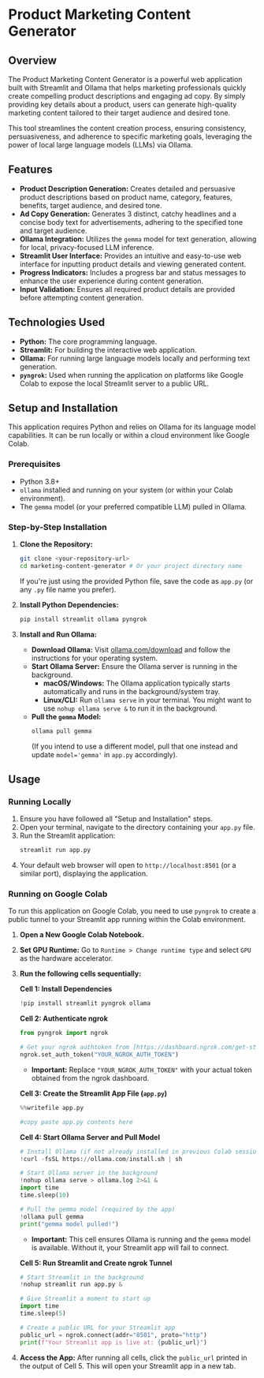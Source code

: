 # Product Marketing Content Generator

## Overview

The Product Marketing Content Generator is a powerful web application built with Streamlit and Ollama that helps marketing professionals quickly create compelling product descriptions and engaging ad copy. By simply providing key details about a product, users can generate high-quality marketing content tailored to their target audience and desired tone.

This tool streamlines the content creation process, ensuring consistency, persuasiveness, and adherence to specific marketing goals, leveraging the power of local large language models (LLMs) via Ollama.

## Features

* **Product Description Generation:** Creates detailed and persuasive product descriptions based on product name, category, features, benefits, target audience, and desired tone.
* **Ad Copy Generation:** Generates 3 distinct, catchy headlines and a concise body text for advertisements, adhering to the specified tone and target audience.
* **Ollama Integration:** Utilizes the `gemma` model for text generation, allowing for local, privacy-focused LLM inference.
* **Streamlit User Interface:** Provides an intuitive and easy-to-use web interface for inputting product details and viewing generated content.
* **Progress Indicators:** Includes a progress bar and status messages to enhance the user experience during content generation.
* **Input Validation:** Ensures all required product details are provided before attempting content generation.

## Technologies Used

* **Python:** The core programming language.
* **Streamlit:** For building the interactive web application.
* **Ollama:** For running large language models locally and performing text generation.
* **`pyngrok`:** Used when running the application on platforms like Google Colab to expose the local Streamlit server to a public URL.

## Setup and Installation

This application requires Python and relies on Ollama for its language model capabilities. It can be run locally or within a cloud environment like Google Colab.

### Prerequisites

* Python 3.8+
* `ollama` installed and running on your system (or within your Colab environment).
* The `gemma` model (or your preferred compatible LLM) pulled in Ollama.

### Step-by-Step Installation

1.  **Clone the Repository:**
    ```bash
    git clone <your-repository-url>
    cd marketing-content-generator # Or your project directory name
    ```
    If you're just using the provided Python file, save the code as `app.py` (or any `.py` file name you prefer).


2.  **Install Python Dependencies:**
    ```bash
    pip install streamlit ollama pyngrok
    ```

3.  **Install and Run Ollama:**
    * **Download Ollama:** Visit [ollama.com/download](https://ollama.com/download) and follow the instructions for your operating system.
    * **Start Ollama Server:** Ensure the Ollama server is running in the background.
        * **macOS/Windows:** The Ollama application typically starts automatically and runs in the background/system tray.
        * **Linux/CLI:** Run `ollama serve` in your terminal. You might want to use `nohup ollama serve &` to run it in the background.
    * **Pull the `gemma` Model:**
        ```bash
        ollama pull gemma
        ```
        (If you intend to use a different model, pull that one instead and update `model='gemma'` in `app.py` accordingly).

## Usage

### Running Locally

1.  Ensure you have followed all "Setup and Installation" steps.
2.  Open your terminal, navigate to the directory containing your `app.py` file.
3.  Run the Streamlit application:
    ```bash
    streamlit run app.py
    ```
4.  Your default web browser will open to `http://localhost:8501` (or a similar port), displaying the application.

### Running on Google Colab

To run this application on Google Colab, you need to use `pyngrok` to create a public tunnel to your Streamlit app running within the Colab environment.

1.  **Open a New Google Colab Notebook.**
2.  **Set GPU Runtime:** Go to `Runtime > Change runtime type` and select `GPU` as the hardware accelerator.
3.  **Run the following cells sequentially:**

    **Cell 1: Install Dependencies**
    ```python
    !pip install streamlit pyngrok ollama
    ```

    **Cell 2: Authenticate ngrok**
    ```python
    from pyngrok import ngrok

    # Get your ngrok authtoken from [https://dashboard.ngrok.com/get-started/your-authtoken](https://dashboard.ngrok.com/get-started/your-authtoken)
    ngrok.set_auth_token("YOUR_NGROK_AUTH_TOKEN")
    ```
    * **Important:** Replace `"YOUR_NGROK_AUTH_TOKEN"` with your actual token obtained from the ngrok dashboard.

    **Cell 3: Create the Streamlit App File (`app.py`)**
    ```python
    %%writefile app.py

    #copy paste app.py contents here
    ```

    **Cell 4: Start Ollama Server and Pull Model**
    ```python
    # Install Ollama (if not already installed in previous Colab session)
    !curl -fsSL https://ollama.com/install.sh | sh

    # Start Ollama server in the background
    !nohup ollama serve > ollama.log 2>&1 &
    import time
    time.sleep(10) 

    # Pull the gemma model (required by the app)
    !ollama pull gemma
    print("gemma model pulled!")
    ```
    * **Important:** This cell ensures Ollama is running and the `gemma` model is available. Without it, your Streamlit app will fail to connect.

    **Cell 5: Run Streamlit and Create ngrok Tunnel**
    ```python
    # Start Streamlit in the background
    !nohup streamlit run app.py &

    # Give Streamlit a moment to start up
    import time
    time.sleep(5)

    # Create a public URL for your Streamlit app
    public_url = ngrok.connect(addr="8501", proto="http")
    print(f"Your Streamlit app is live at: {public_url}")
    ```
4.  **Access the App:** After running all cells, click the `public_url` printed in the output of Cell 5. This will open your Streamlit app in a new tab.
